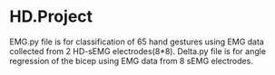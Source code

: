 # HD.Project
EMG.py file is for classification of 65 hand gestures using EMG data collected from 2 HD-sEMG electrodes(8*8).
Delta.py file is for angle regression of the bicep using EMG data from 8 sEMG electrodes.
